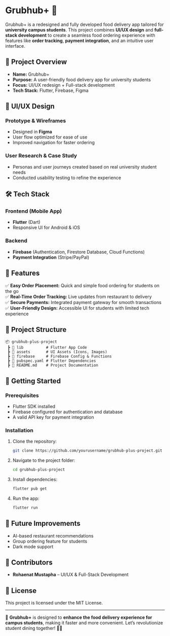 # Grubhub+ 🚀

Grubhub+ is a redesigned and fully developed food delivery app tailored for **university campus students**. This project combines **UI/UX design** and **full-stack development** to create a seamless food ordering experience with features like **order tracking**, **payment integration**, and an intuitive user interface.

## 📌 Project Overview

- **Name:** Grubhub+
- **Purpose:** A user-friendly food delivery app for university students
- **Focus:** UI/UX redesign + Full-stack development
- **Tech Stack:** Flutter, Firebase, Figma

## 🎨 UI/UX Design

### **Prototype & Wireframes**
- Designed in **Figma**
- User flow optimized for ease of use
- Improved navigation for faster ordering

### **User Research & Case Study**
- Personas and user journeys created based on real university student needs
- Conducted usability testing to refine the experience

## 🛠 Tech Stack

### **Frontend (Mobile App)**
- **Flutter** (Dart)
- Responsive UI for Android & iOS

### **Backend**
- **Firebase** (Authentication, Firestore Database, Cloud Functions)
- **Payment Integration** (Stripe/PayPal)

## 🚀 Features

✅ **Easy Order Placement:** Quick and simple food ordering for students on the go  
✅ **Real-Time Order Tracking:** Live updates from restaurant to delivery  
✅ **Secure Payments:** Integrated payment gateway for smooth transactions  
✅ **User-Friendly Design:** Accessible UI for students with limited tech experience  

## 📂 Project Structure
```
📦 grubhub-plus-project
 ┣ 📂 lib          # Flutter App Code
 ┣ 📂 assets       # UI Assets (Icons, Images)
 ┣ 📂 firebase     # Firebase Config & Functions
 ┣ 📜 pubspec.yaml # Flutter Dependencies
 ┣ 📜 README.md    # Project Documentation
```

## 🚀 Getting Started

### **Prerequisites**
- Flutter SDK installed
- Firebase configured for authentication and database
- A valid API key for payment integration

### **Installation**
1. Clone the repository:
   ```sh
   git clone https://github.com/yourusername/grubhub-plus-project.git
   ```
2. Navigate to the project folder:
   ```sh
   cd grubhub-plus-project
   ```
3. Install dependencies:
   ```sh
   flutter pub get
   ```
4. Run the app:
   ```sh
   flutter run
   ```

## 📝 Future Improvements
- AI-based restaurant recommendations
- Group ordering feature for students
- Dark mode support

## 👥 Contributors
- **Rohaenat Mustapha** – UI/UX & Full-Stack Development

## 📜 License
This project is licensed under the MIT License.

---
🚀 **Grubhub+** is designed to **enhance the food delivery experience for campus students**, making it faster and more convenient. Let’s revolutionize student dining together! 🍔🍕
